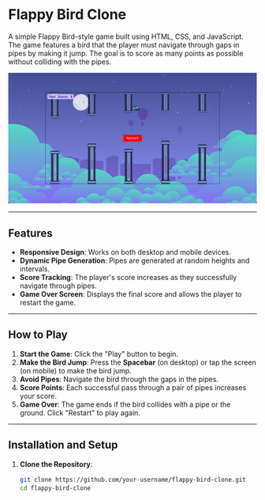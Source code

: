 # Flappy Bird Clone

A simple Flappy Bird-style game built using HTML, CSS, and JavaScript. The game features a bird that the player must navigate through gaps in pipes by making it jump. The goal is to score as many points as possible without colliding with the pipes.

![Game Screenshot](images/game_screenshot.png)

---

## Features

- **Responsive Design**: Works on both desktop and mobile devices.
- **Dynamic Pipe Generation**: Pipes are generated at random heights and intervals.
- **Score Tracking**: The player's score increases as they successfully navigate through pipes.
- **Game Over Screen**: Displays the final score and allows the player to restart the game.

---

## How to Play

1. **Start the Game**: Click the "Play" button to begin.
2. **Make the Bird Jump**: Press the **Spacebar** (on desktop) or tap the screen (on mobile) to make the bird jump.
3. **Avoid Pipes**: Navigate the bird through the gaps in the pipes.
4. **Score Points**: Each successful pass through a pair of pipes increases your score.
5. **Game Over**: The game ends if the bird collides with a pipe or the ground. Click "Restart" to play again.

---

## Installation and Setup

1. **Clone the Repository**:
   ```bash
   git clone https://github.com/your-username/flappy-bird-clone.git
   cd flappy-bird-clone